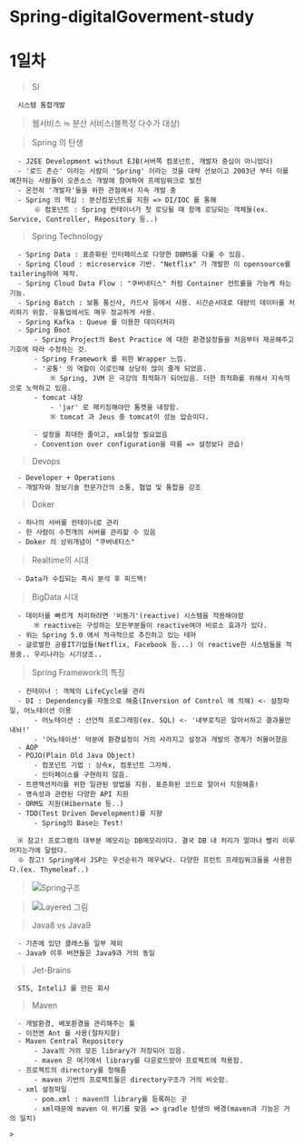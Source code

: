 # Spring-digitalGoverment-study

<h1>1일차</h1>

  > SI
  
      시스템 통합개발
      
  > 웹서비스 ≒ 분산 서비스(불특정 다수가 대상)
  
  > Spring 의 탄생
  
      - J2EE Development without EJB(서버쪽 컴포넌트, 개발자 중심이 아니었다)
      - '로드 존슨' 이라는 사람이 'Spring' 이라는 것을 대략 선보이고 2003년 부터 이를 예찬하는 사람들이 오픈소스 개발에 참여하여 프레임워크로 발전
      - 온전히 '개발자'들을 위한 관점에서 지속 개발 중
      - Spring 의 핵심 : 분산컴포넌트를 지원 => DI/IOC 를 통해
          ※ 컴포넌트 : Spring 컨테이너가 첫 로딩될 때 함께 로딩되는 객체들(ex. Service, Controller, Repository 등..)
          
   > Spring Technology
   
      - Spring Data : 표준화된 인터페이스로 다양한 DBMS를 다룰 수 있음.
      - Spring Cloud : microservice 기반. "Netflix" 가 개발한 이 opensource를 tailering하여 제작.
      - Spring Cloud Data Flow : "쿠버네티스" 처럼 Container 컨트롤을 가능케 하는 기능.
      - Spring Batch : 보통 통신사, 카드사 등에서 사용. 시간순서대로 대량의 데이터를 처리하기 위함. 유통업에서도 매우 정교하게 사용.
      - Spring Kafka : Queue 를 이용한 데이터처리
      - Spring Boot
          - Spring Project의 Best Practice 에 대한 환경설정들을 처음부터 제공해주고 기호에 따라 수정하는 것.
          - Spring Framework 를 위한 Wrapper 느낌.
          - '공통' 의 역할이 이로인해 상당히 많이 줄게 되었음.
              ※ Spring, JVM 은 극강의 최적화가 되어있음. 더한 최적화를 위해서 지속적으로 노력하고 있음.
          - tomcat 내장
              - 'jar' 로 패키징해야만 톰캣을 내장함.
              ※ tomcat 과 Jeus 중 tomcat이 성능 압승이다.
              
          - 설정을 최대한 줄이고, xml설정 필요없음
          - Convention over configuration을 따름 => 설정보다 관습!
              
      
   > Devops
   
      - Developer + Operations
      - 개발자와 정보기술 전문가간의 소통, 협업 및 통합을 강조
      
   > Doker
   
      - 하나의 서버를 컨테이너로 관리
      - 한 사람이 수천개의 서버를 관리할 수 있음
      - Doker 의 상위개념이 "쿠버네티스"
      
   > Realtime의 시대
   
      - Data가 수집되는 즉시 분석 후 피드백!
      
   > BigData 시대
   
      - 데이터를 빠르게 처리하려면 '비동기'(reactive) 시스템을 적용해야함
          ※ reactive는 구성하는 모든부분들이 reactive여야 비로소 효과가 있다.
      - 위는 Spring 5.0 에서 적극적으로 추진하고 있는 테마
      - 글로벌한 공룡IT기업들(Netflix, Facebook 등...) 이 reactive한 시스템들을 적용중.. 우리나라는 시기상조..
      
   > Spring Framework의 특징
   
      - 컨테이너 : 객체의 LifeCycle을 관리
      - DI : Dependency를 자동으로 해줌(Inversion of Control 에 의해) <- 설정파일, 어노테이션 이용
          - 어노테이션 : 선언적 프로그래밍(ex. SQL) <- '내부로직은 알아서하고 결과물만 내놔!'
          - '어노테이션' 덕분에 환경설정이 거의 사라지고 설정과 개발의 경계가 허물어졌음
      - AOP
      - POJO(Plain Old Java Object)
          - 컴포넌트 기법 : 상속x, 컴포넌트 그자체.
          - 인터페이스를 구현하지 않음.
      - 트랜잭션처리를 위한 일관된 방법을 지원. 표준화된 코드로 알아서 지원해줌!
      - 영속성과 관련된 다양한 API 지원
      - ORM도 지원(Hibernate 등..)
      - TDD(Test Driven Development)를 지향
          - Spring의 Base는 Test!
          
      ※ 참고! 프로그램의 대부분 메모리는 DB메모리이다. 결국 DB 내 처리가 얼마나 빨리 이루어지는가에 달렸다.
      ※ 참고! Spring에서 JSP는 우선순위가 매우낮다. 다양한 프런트 프레임워크들을 사용한다.(ex. Thymeleaf..)
      
   > ![Spring구조](https://user-images.githubusercontent.com/56371387/83330366-57991d80-a2c9-11ea-90dc-f3aa26bf4bee.PNG)
   
   > ![Layered 그림](https://user-images.githubusercontent.com/56371387/83330479-2a00a400-a2ca-11ea-8d00-9e8c52a240ea.PNG)

   > Java8 vs Java9
   
      - 기존에 있던 클래스들 일부 제외
      - Java9 이후 버젼들은 Java9과 거의 동일
    
   > Jet-Brains
   
      STS, InteliJ 를 만든 회사
      
   > Maven
   
      - 개발환경, 배포환경을 관리해주는 툴
      - 이전엔 Ant 를 사용(절차지향)
      - Maven Central Repository
          - Java의 거의 모든 library가 저장되어 있음.
          - maven 은 여기에서 library를 다운로드받아 프로젝트에 적용함.
      - 프로젝트의 directory를 정해줌
          - maven 기반의 프로젝트들은 directory구조가 거의 비슷함.
      - xml 설정파일
          - pom.xml : maven의 library를 등록하는 곳
          - xml때문에 maven 이 위기를 맞음 => gradle 탄생의 배경(maven과 기능은 거의 일치)
          
    > 
   
          
      
      
  

